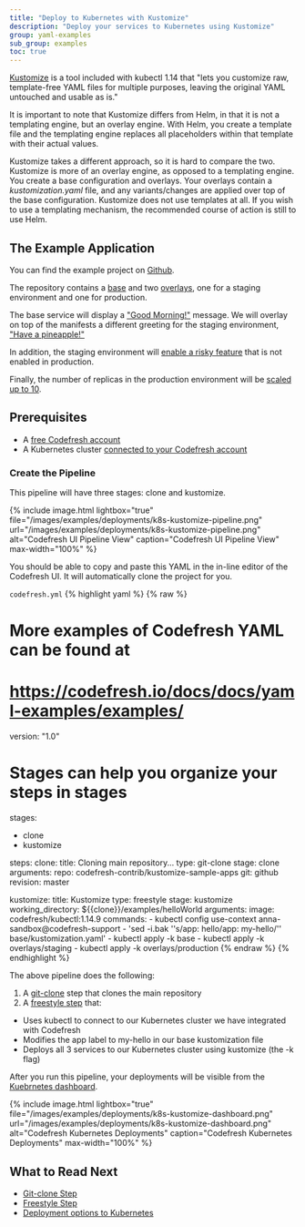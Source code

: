 ```yaml
---
title: "Deploy to Kubernetes with Kustomize"
description: "Deploy your services to Kubernetes using Kustomize"
group: yaml-examples
sub_group: examples
toc: true
---
```


[Kustomize]((https://kustomize.io)) is a tool included with kubectl 1.14 that "lets you customize raw, template-free YAML files for multiple purposes, leaving the original YAML untouched and usable as is."

It is important to note that Kustomize differs from Helm, in that it is not a templating engine, but an overlay engine.  With Helm, you create a template file and the templating engine replaces all placeholders within that template with their actual values.  

Kustomize takes a different approach, so it is hard to compare the two.  Kustomize is more of an overlay engine, as opposed to a templating engine.  You create a base configuration and overlays.  Your overlays contain a *kustomization.yaml* file, and any variants/changes are applied over top of the base configuration.  Kustomize does not use templates at all.  If you wish to use a templating mechanism, the recommended course of action is still to use Helm.

## The Example Application

You can find the example project on [Github](https://github.com/codefresh-contrib/kustomize-sample-apps/tree/master/examples/helloWorld).

The repository contains a [base](https://github.com/codefresh-contrib/kustomize-sample-apps/blob/master/docs/glossary.md#base) and two [overlays](https://github.com/codefresh-contrib/kustomize-sample-apps/blob/master/docs/glossary.md#overlay), one for a staging environment and one for production.

The base service will display a ["Good Morning!"](https://github.com/codefresh-contrib/kustomize-sample-apps/blob/6dd378db22b0e8e671159fafbe8c12145512acf8/examples/helloWorld/base/configMap.yaml#L6) message.  We will overlay on top of the manifests a different greeting for the staging environment, ["Have a pineapple!"](https://github.com/codefresh-contrib/kustomize-sample-apps/blob/6dd378db22b0e8e671159fafbe8c12145512acf8/examples/helloWorld/overlays/staging/map.yaml#L6)

In addition, the staging environment will [enable a risky feature](https://github.com/codefresh-contrib/kustomize-sample-apps/blob/6dd378db22b0e8e671159fafbe8c12145512acf8/examples/helloWorld/overlays/staging/map.yaml#L7) that is not enabled in production.

Finally, the number of replicas in the production environment will be [scaled up to 10](https://github.com/codefresh-contrib/kustomize-sample-apps/blob/6dd378db22b0e8e671159fafbe8c12145512acf8/examples/helloWorld/overlays/production/deployment.yaml#L6). 

## Prerequisites

- A [free Codefresh account](https://codefresh.io/docs/docs/getting-started/create-a-codefresh-account/)
- A Kubernetes cluster [connected to your Codefresh account]({{site.baeurl}}/docs/deploy-to-kubernetes/add-kubernetes-cluster/)

### Create the Pipeline 

This pipeline will have three stages: clone and kustomize.

{% include image.html 
lightbox="true" 
file="/images/examples/deployments/k8s-kustomize-pipeline.png" 
url="/images/examples/deployments/k8s-kustomize-pipeline.png" 
alt="Codefresh UI Pipeline View"
caption="Codefresh UI Pipeline View"
max-width="100%" 
%}

You should be able to copy and paste this YAML in the in-line editor of the Codefresh UI.  It will automatically clone the project for you.

`codefresh.yml`
{% highlight yaml %}
{% raw %}
# More examples of Codefresh YAML can be found at
# https://codefresh.io/docs/docs/yaml-examples/examples/

version: "1.0"
# Stages can help you organize your steps in stages

stages:
  - clone
  - kustomize

steps:
  clone:
    title: Cloning main repository...
    type: git-clone
    stage: clone
    arguments:
      repo: codefresh-contrib/kustomize-sample-apps
      git: github
      revision: master

  kustomize:
    title: Kustomize
    type: freestyle
    stage: kustomize
    working_directory: ${{clone}}/examples/helloWorld
    arguments:
      image: codefresh/kubectl:1.14.9
      commands:
        - kubectl config use-context anna-sandbox@codefresh-support
        - 'sed -i.bak ''s/app: hello/app: my-hello/'' base/kustomization.yaml'
        - kubectl apply -k base
        - kubectl apply -k overlays/staging
        - kubectl apply -k overlays/production
{% endraw %}
{% endhighlight %}

The above pipeline does the following:

1. A [git-clone]({{site.baseurl}}/docs/codefresh-yaml/steps/git-clone/) step that clones the main repository
2. A [freestyle step]({{site.baseurl}}/docs/codefresh-yaml/steps/freestyle/) that:
  - Uses kubectl to connect to our Kubernetes cluster we have integrated with Codefresh
  - Modifies the app label to my-hello in our base kustomization file
  - Deploys all 3 services to our Kubernetes cluster using kustomize (the -k flag)
  
After you run this pipeline, your deployments will be visible from the [Kuebrnetes dashboard]({{site.baseurl}}/docs/deploy-to-kubernetes/manage-kubernetes/#accessing-the-kubernetes-dashboard).

{% include image.html 
lightbox="true" 
file="/images/examples/deployments/k8s-kustomize-dashboard.png" 
url="/images/examples/deployments/k8s-kustomize-dashboard.png" 
alt="Codefresh Kubernetes Deployments"
caption="Codefresh Kubernetes Deployments"
max-width="100%" 
%}

## What to Read Next

- [Git-clone Step]({{site.baseurl}}/docs/codefresh-yaml/steps/git-clone/)
- [Freestyle Step]({{site.baseurl}}/docs/codefresh-yaml/steps/freestyle/)
- [Deployment options to Kubernetes]({{site.baseurl}}/docs/deploy-to-kubernetes/deployment-options-to-kubernetes)
